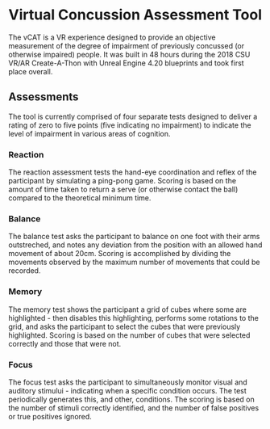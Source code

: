 # Virtual Concussion Assessment Tool
The vCAT is a VR experience designed to provide an objective measurement of the degree of impairment of previously concussed (or otherwise impaired) people.
It was built in 48 hours during the 2018 CSU VR/AR Create-A-Thon with Unreal Engine 4.20 blueprints and took first place overall.

## Assessments
The tool is currently comprised of four separate tests designed to deliver a rating of zero to five points (five indicating no impairment) to indicate the level of impairment in various areas of cognition.

### Reaction
The reaction assessment tests the hand-eye coordination and reflex of the participant by simulating a ping-pong game.  Scoring is based on the amount of time taken to return a serve (or otherwise contact the ball) compared to the theoretical minimum time.

### Balance
The balance test asks the participant to balance on one foot with their arms outstreched, and notes any deviation from the position with an allowed hand movement of about 20cm.  Scoring is accomplished by dividing the movements observed by the maximum number of movements that could be recorded. 

### Memory
The memory test shows the participant a grid of cubes where some are highlighted - then disables this highlighting, performs some rotations to the grid, and asks the participant to select the cubes that were previously highlighted.  Scoring is based on the number of cubes that were selected correctly and those that were not.

### Focus
The focus test asks the participant to simultaneously monitor visual and auditory stimului - indicating when a specific condition occurs.  The test periodically generates this, and other, conditions.  The scoring is based on the number of stimuli correctly identified, and the number of false positives or true positives ignored.
